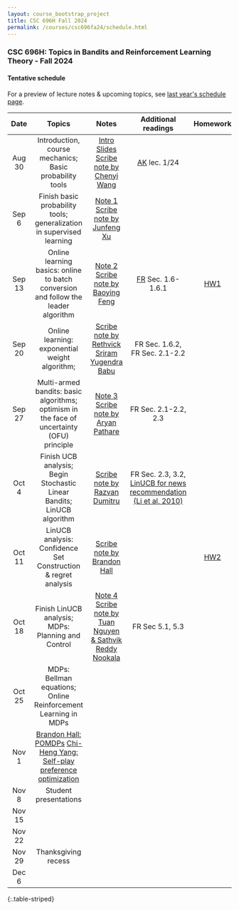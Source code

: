 ```yaml
---
layout: course_bootstrap_project
title: CSC 696H Fall 2024
permalink: /courses/csc696fa24/schedule.html
---
```


### CSC 696H: Topics in Bandits and Reinforcement Learning Theory - Fall 2024

#### Tentative schedule

For a preview of lecture notes & upcoming topics, see [last year's schedule page](https://zcc1307.github.io/courses/csc696fa23/schedule.html). 

|  Date  |                                              Topics                                               | Notes |                           Additional readings                            | Homework |
|:------:|:-------------------------------------------------------------------------------------------------:|:-----:|:------------------------------------------------------------------------:|:--------:|
| Aug 30 | Introduction, course mechanics; Basic probability tools | [Intro Slides](CSC696H_2024_intro.pptx)  [Scribe note by Chenyi Wang](scribe1.pdf)   | [AK](https://people.cs.umass.edu/~akshay/courses/coms6998-11/) lec. 1/24 |          |
| Sep 6  | Finish basic probability tools; generalization in supervised learning                                                                                                  |   [Note 1](https://notability.com/n/2qg5F5yVG2BPMy3ydndCNc)   [Scribe note by Junfeng Xu](scribe2.pdf)  |                                                                          |          |
| Sep 13 | Online learning basics: online to batch conversion and follow the leader algorithm                                                                                                  |    [Note 2](https://notability.com/n/1GHR8LQet0zNoCXAhtqr8b)  [Scribe note by Baoying Feng](scribe3.pdf)    |                    [FR](https://www.mit.edu/~rakhlin/course-decision-making.html) Sec. 1.6-1.6.1                                                     |    [HW1](CSC_696H_Fall_24_HW1.pdf)      |
| Sep 20 | Online learning: exponential weight algorithm;                                                                                                   |   [Scribe note by Rethvick Sriram Yugendra Babu](scribe4.pdf)    |                FR Sec. 1.6.2,  FR Sec. 2.1-2.2                                                          |          |
| Sep 27 | Multi-armed bandits: basic algorithms; optimism in the face of uncertainty (OFU) principle                                                                                                  |  [Note 3](https://notability.com/n/1_LSVLnsOAeNhX04NV~ECx) [Scribe note by Aryan Pathare](scribe5.pdf)    |      FR Sec. 2.1-2.2, 2.3                                                                    |          |
| Oct 4  | Finish UCB analysis; Begin Stochastic Linear Bandits; LinUCB algorithm                                                                                                  |   [Scribe note by Razvan Dumitru](scribe6.pdf)     |              FR Sec. 2.3, 3.2, [LinUCB for news recommendation (Li et al, 2010)](https://arxiv.org/abs/1003.0146)                                                           |          |
| Oct 11 | LinUCB analysis: Confidence Set Construction & regret analysis                                                                                                  |  [Scribe note by Brandon Hall](scribe7.pdf)     |                                                                          |     [HW2](CSC_696H_Fall_24_HW2.pdf)     |
| Oct 18 | Finish LinUCB analysis; MDPs: Planning and Control                                                                                                  |    [Note 4](https://notability.com/n/24A7rqPeC4mAAGVAyWOkbn)  [Scribe note by Tuan Nguyen & Sathvik Reddy Nookala](scribe8.pdf) |           FR Sec 5.1, 5.3                                                               |          |
| Oct 25 | MDPs: Bellman equations; Online Reinforcement Learning in MDPs                                                                                                  |       |                                                                          |          |
| Nov 1  |   [Brandon Hall: POMDPs](brandon.pptx)           [Chi-Heng Yang: Self-play preference optimization](henry.pptx)                                                                                               |       |                                                                          |          |
| Nov 8  |   Student presentations                                                                 |       |                                                                          |          |
| Nov 15 |                                                                                                   |       |                                                                          |          |
| Nov 22 |                                                                                                   |       |                                                                          |          |
| Nov 29 |                                        Thanksgiving recess                                        |       |                                                                          |          |
| Dec 6  |                                                                                                   |       |                                                                          |          |
{:.table-striped}










